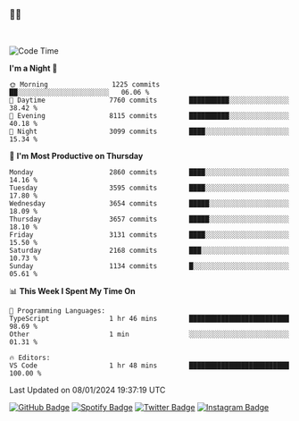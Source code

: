 ### 🤙🍺

<!-- <a href="https://github-readme-stats.vercel.app/api?username=hzak2xx&count_private=true&show_icons=true&theme=dracula">
  <img align="center" src="https://github-readme-stats.vercel.app/api?username=hzak2xx&count_private=true&show_icons=true&theme=dracula" />
</a>
</br> -->
</br>

<!--START_SECTION:waka-->
![Code Time](http://img.shields.io/badge/Code%20Time-2%2C972%20hrs%2033%20mins-blue)

**I'm a Night 🦉** 

```text
🌞 Morning                1225 commits        ██░░░░░░░░░░░░░░░░░░░░░░░   06.06 % 
🌆 Daytime                7760 commits        ██████████░░░░░░░░░░░░░░░   38.42 % 
🌃 Evening                8115 commits        ██████████░░░░░░░░░░░░░░░   40.18 % 
🌙 Night                  3099 commits        ████░░░░░░░░░░░░░░░░░░░░░   15.34 % 
```
📅 **I'm Most Productive on Thursday** 

```text
Monday                   2860 commits        ████░░░░░░░░░░░░░░░░░░░░░   14.16 % 
Tuesday                  3595 commits        ████░░░░░░░░░░░░░░░░░░░░░   17.80 % 
Wednesday                3654 commits        █████░░░░░░░░░░░░░░░░░░░░   18.09 % 
Thursday                 3657 commits        █████░░░░░░░░░░░░░░░░░░░░   18.10 % 
Friday                   3131 commits        ████░░░░░░░░░░░░░░░░░░░░░   15.50 % 
Saturday                 2168 commits        ███░░░░░░░░░░░░░░░░░░░░░░   10.73 % 
Sunday                   1134 commits        █░░░░░░░░░░░░░░░░░░░░░░░░   05.61 % 
```


📊 **This Week I Spent My Time On** 

```text
💬 Programming Languages: 
TypeScript               1 hr 46 mins        █████████████████████████   98.69 % 
Other                    1 min               ░░░░░░░░░░░░░░░░░░░░░░░░░   01.31 % 

🔥 Editors: 
VS Code                  1 hr 48 mins        █████████████████████████   100.00 % 
```


 Last Updated on 08/01/2024 19:37:19 UTC
<!--END_SECTION:waka-->

[![GitHub Badge](https://img.shields.io/badge/GitHub-100000?style=for-the-badge&logo=github&logoColor=white)](https://github.com/hzak2xx)
[![Spotify Badge](https://img.shields.io/badge/Spotify-1ED760?&style=for-the-badge&logo=spotify&logoColor=white)](https://open.spotify.com/user/uf90s6sbbh75a1mt44clkhkvf)
[![Twitter Badge](https://img.shields.io/badge/Twitter-1DA1F2?style=for-the-badge&logo=twitter&logoColor=white)](https://twitter.com/hzak2xx)
[![Instagram Badge](https://img.shields.io/badge/Instagram-E4405F?style=for-the-badge&logo=instagram&logoColor=white)](https://www.instagram.com/hzak2xx/)
